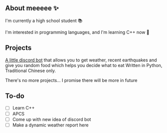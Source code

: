 ## About meeeee ✨
I'm currently a high school student 📚

I'm interested in programming languages, and I'm learning C++ now 🔮

## Projects
[A little discord bot](https://github.com/shark-speare/Shibabot) that allows you to get weather, recent earthquakes and give you random food which helps you decide what to eat
Written in Python, Traditional Chinese only.

There's no more projects...
I promise there will be more in future

## To-do
- [ ] Learn C++
- [ ] APCS
- [ ] Come up with new idea of discord bot
- [ ] Make a dynamic weather report here
